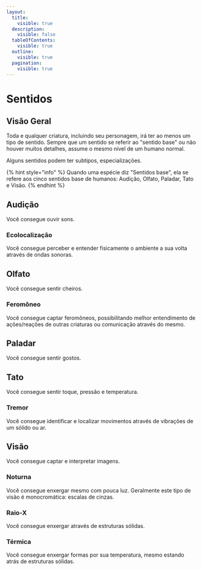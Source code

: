 ```yaml
---
layout:
  title:
    visible: true
  description:
    visible: false
  tableOfContents:
    visible: true
  outline:
    visible: true
  pagination:
    visible: true
---
```


# Sentidos

## Visão Geral

Toda e qualquer criatura, incluindo seu personagem, irá ter ao menos um tipo de sentido. Sempre que um sentido se referir ao "sentido base" ou não houver muitos detalhes, assume o mesmo nível de um humano normal.&#x20;

Alguns sentidos podem ter subtipos, especializações.

{% hint style="info" %}
Quando uma espécie diz "Sentidos base", ela se refere aos cinco sentidos base de humanos: Audição, Olfato, Paladar, Tato e Visão.
{% endhint %}

## Audição

Você consegue ouvir sons.

### Ecolocalização

Você consegue perceber e entender fisicamente o ambiente a sua volta através de ondas sonoras.

## Olfato

Você consegue sentir cheiros.

### Feromôneo

Você consegue captar feromôneos, possibilitando melhor entendimento de ações/reações de outras criaturas ou comunicação através do mesmo.

## Paladar

Você consegue sentir gostos.

## Tato

Você consegue sentir toque, pressão e temperatura.

### Tremor

Você consegue identificar e localizar movimentos através de vibrações de um sólido ou ar.

## Visão

Você consegue captar e interpretar imagens.

### Noturna

Você consegue enxergar mesmo com pouca luz. Geralmente este tipo de visão é monocromática: escalas de cinzas.

### Raio-X

Você consegue enxergar através de estruturas sólidas.

### Térmica

Você consegue enxergar formas por sua temperatura, mesmo estando atrás de estruturas sólidas.

###

##

